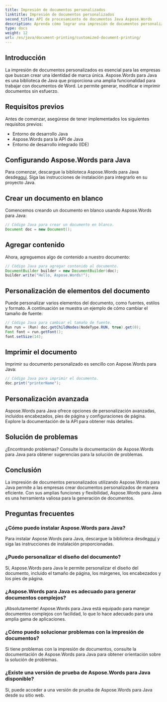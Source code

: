 ```yaml
---
title: Impresión de documentos personalizados
linktitle: Impresión de documentos personalizados
second_title: API de procesamiento de documentos Java Aspose.Words
description: Aprenda cómo lograr una impresión de documentos personalizada sin esfuerzo con Aspose.Words para Java. Esta guía paso a paso cubre todo, desde la configuración hasta la personalización avanzada.
type: docs
weight: 12
url: /es/java/document-printing/customized-document-printing/
---
```


## Introducción

La impresión de documentos personalizados es esencial para las empresas que buscan crear una identidad de marca única. Aspose.Words para Java es una biblioteca de Java que proporciona una amplia funcionalidad para trabajar con documentos de Word. Le permite generar, modificar e imprimir documentos sin esfuerzo.

## Requisitos previos

Antes de comenzar, asegúrese de tener implementados los siguientes requisitos previos:

- Entorno de desarrollo Java
- Aspose.Words para la API de Java
- Entorno de desarrollo integrado (IDE)

## Configurando Aspose.Words para Java

 Para comenzar, descargue la biblioteca Aspose.Words para Java desde[aquí](https://releases.aspose.com/words/java/). Siga las instrucciones de instalación para integrarlo en su proyecto Java.

## Crear un documento en blanco

Comencemos creando un documento en blanco usando Aspose.Words para Java:

```java
// Código Java para crear un documento en blanco.
Document doc = new Document();
```

## Agregar contenido

Ahora, agreguemos algo de contenido a nuestro documento:

```java
// Código Java para agregar contenido al documento.
DocumentBuilder builder = new DocumentBuilder(doc);
builder.write("Hello, Aspose.Words!");
```

## Personalización de elementos del documento

Puede personalizar varios elementos del documento, como fuentes, estilos y formato. A continuación se muestra un ejemplo de cómo cambiar el tamaño de fuente:

```java
// Código Java para cambiar el tamaño de fuente.
Run run = (Run) doc.getChildNodes(NodeType.RUN, true).get(0);
Font font = run.getFont();
font.setSize(14);
```

## Imprimir el documento

Imprimir su documento personalizado es sencillo con Aspose.Words para Java:

```java
// Código Java para imprimir el documento.
doc.print("printerName");
```

## Personalización avanzada

Aspose.Words para Java ofrece opciones de personalización avanzadas, incluidos encabezados, pies de página y configuraciones de página. Explore la documentación de la API para obtener más detalles.

## Solución de problemas

¿Encontrando problemas? Consulte la documentación de Aspose.Words para Java para obtener sugerencias para la solución de problemas.

## Conclusión

La impresión de documentos personalizados utilizando Aspose.Words para Java permite a las empresas crear documentos personalizados de manera eficiente. Con sus amplias funciones y flexibilidad, Aspose.Words para Java es una herramienta valiosa para la generación de documentos.

## Preguntas frecuentes

### ¿Cómo puedo instalar Aspose.Words para Java?

 Para instalar Aspose.Words para Java, descargue la biblioteca desde[aquí](https://releases.aspose.com/words/java/) y siga las instrucciones de instalación proporcionadas.

### ¿Puedo personalizar el diseño del documento?

Sí, Aspose.Words para Java le permite personalizar el diseño del documento, incluido el tamaño de página, los márgenes, los encabezados y los pies de página.

### ¿Aspose.Words para Java es adecuado para generar documentos complejos?

¡Absolutamente! Aspose.Words para Java está equipado para manejar documentos complejos con facilidad, lo que lo hace adecuado para una amplia gama de aplicaciones.

### ¿Cómo puedo solucionar problemas con la impresión de documentos?

Si tiene problemas con la impresión de documentos, consulte la documentación de Aspose.Words para Java para obtener orientación sobre la solución de problemas.

### ¿Existe una versión de prueba de Aspose.Words para Java disponible?

Sí, puede acceder a una versión de prueba de Aspose.Words para Java desde su sitio web.